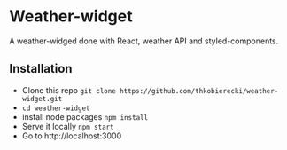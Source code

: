 # Weather-widget

A weather-widged done with React, weather API and styled-components.

## Installation
- Clone this repo ```git clone https://github.com/thkobierecki/weather-widget.git```
- ```cd weather-widget```
- install node packages ```npm install```
- Serve it locally ```npm start```
- Go to http://localhost:3000
